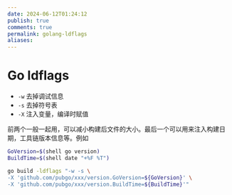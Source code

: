 ```yaml
---
date: 2024-06-12T01:24:12
publish: true
comments: true
permalink: golang-ldflags
aliases:
---
```


# Go ldflags

- `-w` 去掉调试信息
- `-s` 去掉符号表
- `-X` 注入变量，编译时赋值

前两个一般一起用，可以减小构建后文件的大小。最后一个可以用来注入构建日期，工具链版本信息等。例如

``` bash
GoVersion=$(shell go version)
BuildTime=$(shell date "+%F %T")

go build -ldflags "-w -s \
-X 'github.com/pubgo/xxx/version.GoVersion=${GoVersion}' \
-X 'github.com/pubgo/xxx/version.BuildTime=${BuildTime}'"
```
